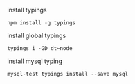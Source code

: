 install typings

`npm install -g typings`

install global typings

`typings i -GD dt~node`

install mysql typing

`mysql-test typings install --save mysql`
